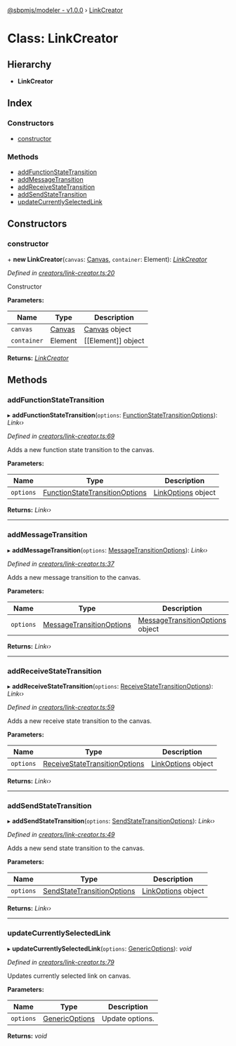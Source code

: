 [@sbpmjs/modeler - v1.0.0](../README.md) › [LinkCreator](linkcreator.md)

# Class: LinkCreator

## Hierarchy

* **LinkCreator**

## Index

### Constructors

* [constructor](linkcreator.md#constructor)

### Methods

* [addFunctionStateTransition](linkcreator.md#addfunctionstatetransition)
* [addMessageTransition](linkcreator.md#addmessagetransition)
* [addReceiveStateTransition](linkcreator.md#addreceivestatetransition)
* [addSendStateTransition](linkcreator.md#addsendstatetransition)
* [updateCurrentlySelectedLink](linkcreator.md#updatecurrentlyselectedlink)

## Constructors

###  constructor

\+ **new LinkCreator**(`canvas`: [Canvas](canvas.md), `container`: Element): *[LinkCreator](linkcreator.md)*

*Defined in [creators/link-creator.ts:20](https://github.com/mkolodiy/sbpmjs/blob/97cb194/packages/sbpm-modeler/lib/creators/link-creator.ts#L20)*

Constructor

**Parameters:**

Name | Type | Description |
------ | ------ | ------ |
`canvas` | [Canvas](canvas.md) | [Canvas](canvas.md) object |
`container` | Element | [[Element]] object  |

**Returns:** *[LinkCreator](linkcreator.md)*

## Methods

###  addFunctionStateTransition

▸ **addFunctionStateTransition**(`options`: [FunctionStateTransitionOptions](../interfaces/functionstatetransitionoptions.md)): *Link‹›*

*Defined in [creators/link-creator.ts:69](https://github.com/mkolodiy/sbpmjs/blob/97cb194/packages/sbpm-modeler/lib/creators/link-creator.ts#L69)*

Adds a new function state transition to the canvas.

**Parameters:**

Name | Type | Description |
------ | ------ | ------ |
`options` | [FunctionStateTransitionOptions](../interfaces/functionstatetransitionoptions.md) | [LinkOptions](../interfaces/linkoptions.md) object  |

**Returns:** *Link‹›*

___

###  addMessageTransition

▸ **addMessageTransition**(`options`: [MessageTransitionOptions](../interfaces/messagetransitionoptions.md)): *Link‹›*

*Defined in [creators/link-creator.ts:37](https://github.com/mkolodiy/sbpmjs/blob/97cb194/packages/sbpm-modeler/lib/creators/link-creator.ts#L37)*

Adds a new message transition to the canvas.

**Parameters:**

Name | Type | Description |
------ | ------ | ------ |
`options` | [MessageTransitionOptions](../interfaces/messagetransitionoptions.md) | [MessageTransitionOptions](../interfaces/messagetransitionoptions.md) object  |

**Returns:** *Link‹›*

___

###  addReceiveStateTransition

▸ **addReceiveStateTransition**(`options`: [ReceiveStateTransitionOptions](../interfaces/receivestatetransitionoptions.md)): *Link‹›*

*Defined in [creators/link-creator.ts:59](https://github.com/mkolodiy/sbpmjs/blob/97cb194/packages/sbpm-modeler/lib/creators/link-creator.ts#L59)*

Adds a new receive state transition to the canvas.

**Parameters:**

Name | Type | Description |
------ | ------ | ------ |
`options` | [ReceiveStateTransitionOptions](../interfaces/receivestatetransitionoptions.md) | [LinkOptions](../interfaces/linkoptions.md) object  |

**Returns:** *Link‹›*

___

###  addSendStateTransition

▸ **addSendStateTransition**(`options`: [SendStateTransitionOptions](../interfaces/sendstatetransitionoptions.md)): *Link‹›*

*Defined in [creators/link-creator.ts:49](https://github.com/mkolodiy/sbpmjs/blob/97cb194/packages/sbpm-modeler/lib/creators/link-creator.ts#L49)*

Adds a new send state transition to the canvas.

**Parameters:**

Name | Type | Description |
------ | ------ | ------ |
`options` | [SendStateTransitionOptions](../interfaces/sendstatetransitionoptions.md) | [LinkOptions](../interfaces/linkoptions.md) object  |

**Returns:** *Link‹›*

___

###  updateCurrentlySelectedLink

▸ **updateCurrentlySelectedLink**(`options`: [GenericOptions](../interfaces/genericoptions.md)): *void*

*Defined in [creators/link-creator.ts:79](https://github.com/mkolodiy/sbpmjs/blob/97cb194/packages/sbpm-modeler/lib/creators/link-creator.ts#L79)*

Updates currently selected link on canvas.

**Parameters:**

Name | Type | Description |
------ | ------ | ------ |
`options` | [GenericOptions](../interfaces/genericoptions.md) | Update options.  |

**Returns:** *void*
